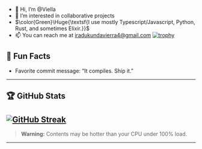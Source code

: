 - 👋 Hi, I’m @Viella
- 👀 I’m interested in collaborative projects
- $\color{Green}\Huge{\textsf{I use mostly Typescript/Javascript, Python, Rust, and sometimes Elixir.}}$ 
- 📫 You can reach me at iradukundavierra4@gmail.com
[![trophy](https://github-profile-trophy.vercel.app/?username=unmatched78&theme=radical&title=Stars,Commits,Repositories,Followers,Contributions,Languages)](https://github.com/ryo-ma/github-profile-trophy)
## 🤔 Fun Facts
- Favorite commit message: “It compiles. Ship it.”

---

## 🏆 GitHub Stats


[![GitHub Streak](https://streak-stats.demolab.com/?user=unmatched78&theme=radical)](https://git.io/streak-stats)
---

> **Warning:** Contents may be hotter than your CPU under 100% load.

---
